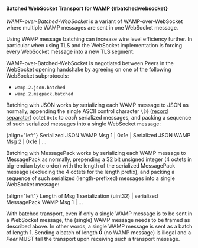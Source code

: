 #### Batched WebSocket Transport for WAMP {#batchedwebsocket}

*WAMP-over-Batched-WebSocket* is a variant of WAMP-over-WebSocket where multiple WAMP messages are sent in one WebSocket message.

Using WAMP message batching can increase wire level efficiency further. In particular when using TLS and the WebSocket implementation is forcing every WebSocket message into a new TLS segment.

WAMP-over-Batched-WebSocket is negotiated between Peers in the WebSocket opening handshake by agreeing on one of the following WebSocket subprotocols:

* `wamp.2.json.batched`
* `wamp.2.msgpack.batched`

Batching with JSON works by serializing each WAMP message to JSON as normally, appending the single ASCII control character `\30` ([record separator](http://en.wikipedia.org/wiki/Record_separator#Field_separators)) octet `0x1e` to *each* serialized messages, and packing a sequence of such serialized messages into a single WebSocket message:

{align="left"}
        Serialized JSON WAMP Msg 1 | 0x1e | 
            Serialized JSON WAMP Msg 2 | 0x1e | ...

Batching with MessagePack works by serializing each WAMP message to MessagePack as normally, prepending a 32 bit unsigned integer (4 octets in big-endian byte order) with the length of the serialized MessagePack message (excluding the 4 octets for the length prefix), and packing a sequence of such serialized (length-prefixed) messages into a single WebSocket message:

{align="left"}
        Length of Msg 1 serialization (uint32) | 
            serialized MessagePack WAMP Msg 1 | ...

With batched transport, even if only a single WAMP message is to be sent in a WebSocket message, the (single) WAMP message needs to be framed as described above. In other words, a single WAMP message is sent as a batch of length **1**. Sending a batch of length **0** (no WAMP message) is illegal and a *Peer* MUST fail the transport upon receiving such a transport message.
